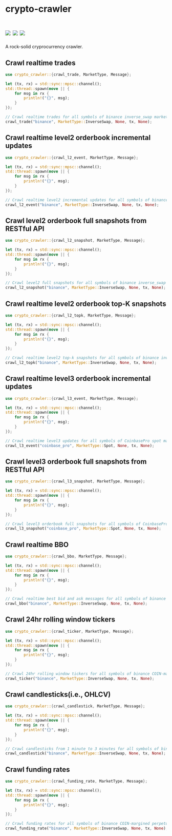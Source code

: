 # crypto-crawler

[![](https://img.shields.io/github/workflow/status/soulmachine/crypto-crawler-rs/CI/main)](https://github.com/soulmachine/crypto-crawler-rs/actions?query=branch%3Amain)
[![](https://img.shields.io/crates/v/crypto-crawler.svg)](https://crates.io/crates/crypto-crawler)
[![](https://docs.rs/crypto-crawler/badge.svg)](https://docs.rs/crypto-crawler)
==========

A rock-solid cryprocurrency crawler.

## Crawl realtime trades

```rust
use crypto_crawler::{crawl_trade, MarketType, Message};

let (tx, rx) = std::sync::mpsc::channel();
std::thread::spawn(move || {
    for msg in rx {
        println!("{}", msg);
    }
});

// Crawl realtime trades for all symbols of binance inverse_swap markets
crawl_trade("binance", MarketType::InverseSwap, None, tx, None);
```

## Crawl realtime level2 orderbook incremental updates

```rust
use crypto_crawler::{crawl_l2_event, MarketType, Message};

let (tx, rx) = std::sync::mpsc::channel();
std::thread::spawn(move || {
    for msg in rx {
        println!("{}", msg);
    }
});

// Crawl realtime level2 incremental updates for all symbols of binance inverse_swap markets
crawl_l2_event("binance", MarketType::InverseSwap, None, tx, None);
```

## Crawl level2 orderbook full snapshots from RESTful API

```rust
use crypto_crawler::{crawl_l2_snapshot, MarketType, Message};

let (tx, rx) = std::sync::mpsc::channel();
std::thread::spawn(move || {
    for msg in rx {
        println!("{}", msg);
    }
});

// Crawl level2 full snapshots for all symbols of binance inverse_swap markets
crawl_l2_snapshot("binance", MarketType::InverseSwap, None, tx, None);
```

## Crawl realtime level2 orderbook top-K snapshots

```rust
use crypto_crawler::{crawl_l2_topk, MarketType, Message};

let (tx, rx) = std::sync::mpsc::channel();
std::thread::spawn(move || {
    for msg in rx {
        println!("{}", msg);
    }
});

// Crawl realtime level2 top-k snapshots for all symbols of binance inverse_swap markets
crawl_l2_topk("binance", MarketType::InverseSwap, None, tx, None);
```

## Crawl realtime level3 orderbook incremental updates

```rust
use crypto_crawler::{crawl_l3_event, MarketType, Message};

let (tx, rx) = std::sync::mpsc::channel();
std::thread::spawn(move || {
    for msg in rx {
        println!("{}", msg);
    }
});

// Crawl realtime level3 updates for all symbols of CoinbasePro spot market
crawl_l3_event("coinbase_pro", MarketType::Spot, None, tx, None);
```

## Crawl level3 orderbook full snapshots from RESTful API

```rust
use crypto_crawler::{crawl_l3_snapshot, MarketType, Message};

let (tx, rx) = std::sync::mpsc::channel();
std::thread::spawn(move || {
    for msg in rx {
        println!("{}", msg);
    }
});

// Crawl level3 orderbook full snapshots for all symbols of CoinbasePro spot markets
crawl_l3_snapshot("coinbase_pro", MarketType::Spot, None, tx, None);
```

## Crawl realtime BBO

```rust
use crypto_crawler::{crawl_bbo, MarketType, Message};

let (tx, rx) = std::sync::mpsc::channel();
std::thread::spawn(move || {
    for msg in rx {
        println!("{}", msg);
    }
});

// Crawl realtime best bid and ask messages for all symbols of binance COIN-margined perpetual markets
crawl_bbo("binance", MarketType::InverseSwap, None, tx, None);
```

## Crawl 24hr rolling window tickers

```rust
use crypto_crawler::{crawl_ticker, MarketType, Message};

let (tx, rx) = std::sync::mpsc::channel();
std::thread::spawn(move || {
    for msg in rx {
        println!("{}", msg);
    }
});

// Crawl 24hr rolling window tickers for all symbols of binance COIN-margined perpetual markets
crawl_ticker("binance", MarketType::InverseSwap, None, tx, None);
```

## Crawl candlesticks(i.e., OHLCV)

```rust
use crypto_crawler::{crawl_candlestick, MarketType, Message};

let (tx, rx) = std::sync::mpsc::channel();
std::thread::spawn(move || {
    for msg in rx {
        println!("{}", msg);
    }
});

// Crawl candlesticks from 1 minute to 3 minutes for all symbols of binance COIN-margined perpetual markets
crawl_candlestick("binance", MarketType::InverseSwap, None, tx, None);
```

## Crawl funding rates

```rust
use crypto_crawler::{crawl_funding_rate, MarketType, Message};

let (tx, rx) = std::sync::mpsc::channel();
std::thread::spawn(move || {
    for msg in rx {
        println!("{}", msg);
    }
});

// Crawl funding rates for all symbols of binance COIN-margined perpetual markets
crawl_funding_rate("binance", MarketType::InverseSwap, None, tx, None);
```
